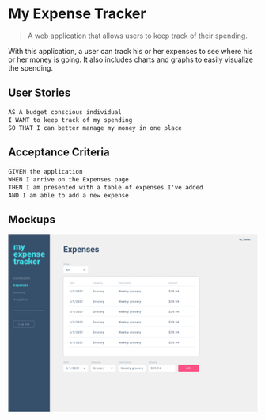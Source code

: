 # My Expense Tracker
> A web application that allows users to keep track of their spending.

With this application, a user can track his or her expenses to see where his or her money is going. It also includes charts and graphs to easily visualize the spending.

## User Stories

```
AS A budget conscious individual
I WANT to keep track of my spending
SO THAT I can better manage my money in one place
```

## Acceptance Criteria
```
GIVEN the application
WHEN I arrive on the Expenses page
THEN I am presented with a table of expenses I've added
AND I am able to add a new expense
```

## Mockups
![Expenses Page](./client/src/images/mockup_expensesPage.png)

